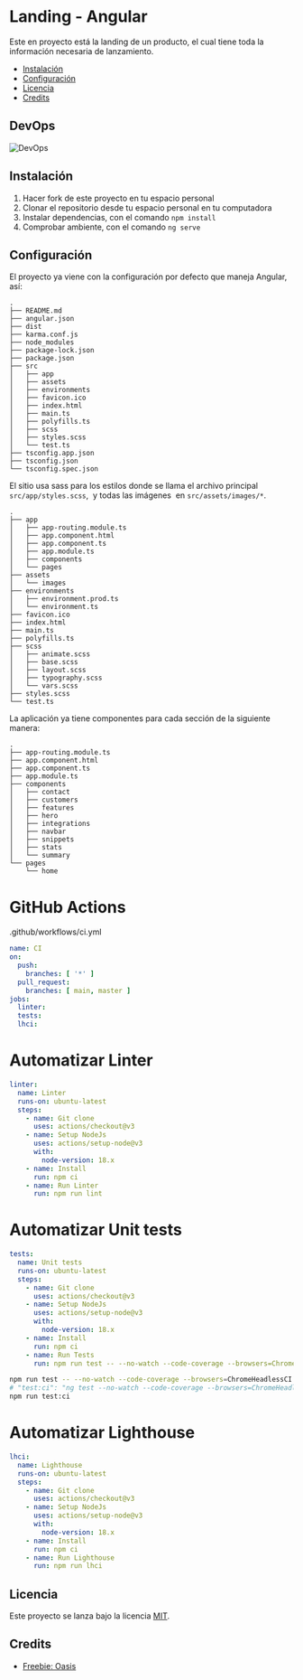 # Landing - Angular

Este en proyecto está la landing de un producto, el cual tiene toda la información necesaria de lanzamiento.

- [Instalación](#instalación)
- [Configuración](#configuración)
- [Licencia](#licencia)
- [Credits](#credits)

## DevOps

![DevOps](https://i.imgur.com/nou6qXe.png)

## Instalación

1. Hacer fork de este proyecto en tu espacio personal
1. Clonar el repositorio desde tu espacio personal en tu computadora
1. Instalar dependencias, con el comando `npm install`
1. Comprobar ambiente, con el comando `ng serve`

## Configuración

El proyecto ya viene con la configuración por defecto que maneja Angular, así:

```
.
├── README.md
├── angular.json
├── dist
├── karma.conf.js
├── node_modules
├── package-lock.json
├── package.json
├── src
│   ├── app
│   ├── assets
│   ├── environments
│   ├── favicon.ico
│   ├── index.html
│   ├── main.ts
│   ├── polyfills.ts
│   ├── scss
│   ├── styles.scss
│   └── test.ts
├── tsconfig.app.json
├── tsconfig.json
└── tsconfig.spec.json
```

El sitio  usa sass para los estilos donde se llama el archivo principal `src/app/styles.scss`,  y todas las imágenes  en `src/assets/images/*`.

```
.
├── app
│   ├── app-routing.module.ts
│   ├── app.component.html
│   ├── app.component.ts
│   ├── app.module.ts
│   ├── components
│   └── pages
├── assets
│   └── images
├── environments
│   ├── environment.prod.ts
│   └── environment.ts
├── favicon.ico
├── index.html
├── main.ts
├── polyfills.ts
├── scss
│   ├── animate.scss
│   ├── base.scss
│   ├── layout.scss
│   ├── typography.scss
│   └── vars.scss
├── styles.scss
└── test.ts
```

La aplicación ya tiene componentes para cada sección de la siguiente manera:

```
.
├── app-routing.module.ts
├── app.component.html
├── app.component.ts
├── app.module.ts
├── components
│   ├── contact
│   ├── customers
│   ├── features
│   ├── hero
│   ├── integrations
│   ├── navbar
│   ├── snippets
│   ├── stats
│   └── summary
└── pages
    └── home
```

# GitHub Actions

.github/workflows/ci.yml

```yml
name: CI
on:
  push:
    branches: [ '*' ]
  pull_request:
    branches: [ main, master ]
jobs:
  linter:
  tests:
  lhci:
```

# Automatizar Linter

```yml
linter:
  name: Linter
  runs-on: ubuntu-latest
  steps:
    - name: Git clone
      uses: actions/checkout@v3
    - name: Setup NodeJs
      uses: actions/setup-node@v3
      with:
        node-version: 18.x
    - name: Install
      run: npm ci
    - name: Run Linter
      run: npm run lint
```


# Automatizar Unit tests

```yml
tests:
  name: Unit tests
  runs-on: ubuntu-latest
  steps:
    - name: Git clone
      uses: actions/checkout@v3
    - name: Setup NodeJs
      uses: actions/setup-node@v3
      with:
        node-version: 18.x
    - name: Install
      run: npm ci
    - name: Run Tests
      run: npm run test -- --no-watch --code-coverage --browsers=ChromeHeadlessCI
```

```sh
npm run test -- --no-watch --code-coverage --browsers=ChromeHeadlessCI
# "test:ci": "ng test --no-watch --code-coverage --browsers=ChromeHeadlessCI",
npm run test:ci
```



# Automatizar Lighthouse

```yml
lhci:
  name: Lighthouse
  runs-on: ubuntu-latest
  steps:
    - name: Git clone
      uses: actions/checkout@v3
    - name: Setup NodeJs
      uses: actions/setup-node@v3
      with:
        node-version: 18.x
    - name: Install
      run: npm ci
    - name: Run Lighthouse
      run: npm run lhci
```

## Licencia

Este proyecto se lanza bajo la licencia [MIT](https://opensource.org/licenses/MIT).

## Credits

- [Freebie: Oasis](https://tympanus.net/codrops/2018/04/20/freebie-oasis-jekyll-website-template/)

